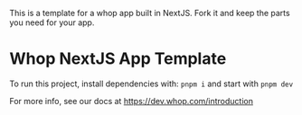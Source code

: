 This is a template for a whop app built in NextJS. Fork it and keep the parts you need for your app.

# Whop NextJS App Template

To run this project, install dependencies with: `pnpm i` and start with `pnpm dev`

For more info, see our docs at https://dev.whop.com/introduction

